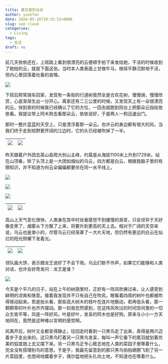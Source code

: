 ```yaml
---
title: 夏日里的云朵
author: yuanfan
date: 2024-05-26T20:35:52+0800
slug: see cloud
categories:
  - Living
tags:
  - 生活
draft: no
---
```


<!--more-->

前几天依依还在，上班路上看到很漂亮的云便顺手拍下来发给她，干活的时候收到了她拍的云，就是下面这张。当时本人类表面上甘做牛马，继续平静沉默地干活，但内心里回荡着社畜的哀嚎。

![](https://yuanfan.rbind.io/images/2024/2024-05-26-01.jpg)

下班后照常骑车回家，发现有一条街的行道树竟然全是合欢花树，慢慢骑，慢慢欣赏，心底渐渐生出一分开心。离家还有二三公里的时候，又发现天上有一朵很漂亮的云，快到家的时候我已经确认了它的方位，一回去就跑到阳台上把那朵云指给依依看。我提议带上阿木狗去看那朵云，依依说好，于是两人一狗迅速出门。

那时一整片蓝蓝的天空上，只是漂浮着那一朵云。也许云的身边都有很大的风，当我们终于走到视野更开阔的江边时，它的头已经被吹掉了一半。

|![](https://yuanfan.rbind.io/images/2024/2024-05-26-02.jpg)|![](https://yuanfan.rbind.io/images/2024/2024-05-26-03.jpg)|
|:-:|:-:|

昨天跟着户外团去英山县爬大别山主峰，约莫是从海拔1100米上升到1729米。站在山顶看，除了头顶上是一大团如烟似的乌云，四方都是白云，根据我脑子里的有限知识，并不知道为何云朵偏偏都要伏在同一水平线上。

![](https://yuanfan.rbind.io/images/2024/2024-05-26-04.jpg)

![](https://yuanfan.rbind.io/images/2024/2024-05-26-05.jpg)

![](https://yuanfan.rbind.io/images/2024/2024-05-26-06.jpg)

|![](https://yuanfan.rbind.io/images/2024/2024-05-26-07.jpg)|![](https://yuanfan.rbind.io/images/2024/2024-05-26-08.jpg)|
|:-:|:-:|

高山上天气变化很快，人类身在其中时丝毫感觉不到缓慢的渐变，只会讶异于天好像变黑了，烟雾从下方飘了上来，将要升到更高的天上去。相对于广阔的天空来说，乌云也是渺小的，尽管乌云已经笼罩了一大片天地，但仍然有更远的白云在灿烂的阳光照耀下发着光。

|![](https://yuanfan.rbind.io/images/2024/2024-05-26-09.jpg)|![](https://yuanfan.rbind.io/images/2024/2024-05-26-10.jpg)|
|:-:|:-:|

领队画大饼，表示跟龙王说好了不会下雨。乌云们默不作声，如果它们能够和人类对话，也许会好奇发问：龙王是谁？

![](https://yuanfan.rbind.io/images/2024/2024-05-26-11.jpg)

今天是个平凡的日子，站在上午的树荫里时，正好有一阵风吹拂过来，让人感受到鲜明的凉爽和惬意。接着我发现并不只有自己在吹风，眼看着四周的树叶也都被吹得晃动起来。若是抬头看，那些高大树木的枝叶在连片地飘动，若再低头看，那一颗颗草的叶片也齐齐摆动。那一刻我忽然感到，在这阵风吹过的时间空间里的一切众生皆平等，风是一阵好风，叶是好叶，发呆的阿木也是好狗。原来与小小一方天地同在，竟然是这种难以言明的感觉啊。

风离开后，树叶又全都变得静止，往回走时看到一只黑鸟走了出来，真得是两爪迈着步子走出来的。这只黑鸟盯着另一只黑鸟发呆，每叫一声它垂下的尾羽就划着优美的弧度翘上去又摆下来。另一只黑鸟正专心致志地在人类的菜园子里啄着什么，完全没有搭理别鸟的意思。于是乎，我最先留意到的那只黑鸟拍拍翅膀飞到了另一片菜园里，也悠闲地踱着步子，偶尔猛地把头扎向土地，不知道也在啄着什么。

